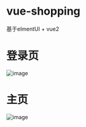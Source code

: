 # vue-shopping
基于elmentUI + vue2

# 登录页
![image](https://user-images.githubusercontent.com/51089202/192506508-f9513c96-78ac-433e-8f44-dcb90a70482c.png)

# 主页
![image](https://user-images.githubusercontent.com/51089202/192506662-6327391a-d646-4085-ae01-62213a2d8d68.png)

